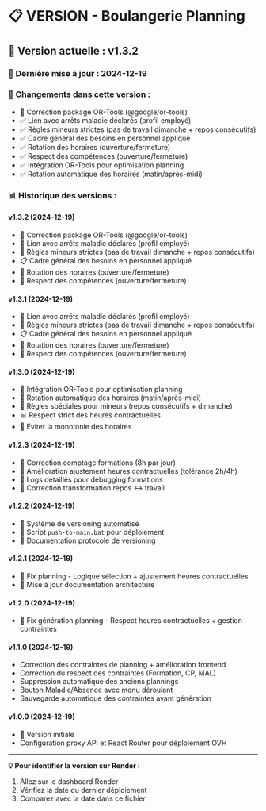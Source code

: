 # 📋 VERSION - Boulangerie Planning

## 🚀 Version actuelle : v1.3.2

### 📅 Dernière mise à jour : 2024-12-19

### 🔧 Changements dans cette version :
- 🔧 Correction package OR-Tools (@google/or-tools)
- ✅ Lien avec arrêts maladie déclarés (profil employé)
- ✅ Règles mineurs strictes (pas de travail dimanche + repos consécutifs)
- ✅ Cadre général des besoins en personnel appliqué
- ✅ Rotation des horaires (ouverture/fermeture)
- ✅ Respect des compétences (ouverture/fermeture)
- ✅ Intégration OR-Tools pour optimisation planning
- ✅ Rotation automatique des horaires (matin/après-midi)

### 📊 Historique des versions :

#### v1.3.2 (2024-12-19)
- 🔧 Correction package OR-Tools (@google/or-tools)
- 🏥 Lien avec arrêts maladie déclarés (profil employé)
- 👶 Règles mineurs strictes (pas de travail dimanche + repos consécutifs)
- 📋 Cadre général des besoins en personnel appliqué
- 🔄 Rotation des horaires (ouverture/fermeture)
- 🎯 Respect des compétences (ouverture/fermeture)

#### v1.3.1 (2024-12-19)
- 🏥 Lien avec arrêts maladie déclarés (profil employé)
- 👶 Règles mineurs strictes (pas de travail dimanche + repos consécutifs)
- 📋 Cadre général des besoins en personnel appliqué
- 🔄 Rotation des horaires (ouverture/fermeture)
- 🎯 Respect des compétences (ouverture/fermeture)

#### v1.3.0 (2024-12-19)
- 🚀 Intégration OR-Tools pour optimisation planning
- 🔧 Rotation automatique des horaires (matin/après-midi)
- 👶 Règles spéciales pour mineurs (repos consécutifs + dimanche)
- 📊 Respect strict des heures contractuelles
- 🔄 Éviter la monotonie des horaires

#### v1.2.3 (2024-12-19)
- 🔧 Correction comptage formations (8h par jour)
- 🔧 Amélioration ajustement heures contractuelles (tolérance 2h/4h)
- 📝 Logs détaillés pour debugging formations
- 🔧 Correction transformation repos ↔ travail

#### v1.2.2 (2024-12-19)
- 🔧 Système de versioning automatisé
- 📝 Script `push-to-main.bat` pour déploiement
- 📝 Documentation protocole de versioning

#### v1.2.1 (2024-12-19)
- 🔧 Fix planning - Logique sélection + ajustement heures contractuelles
- 📝 Mise à jour documentation architecture

#### v1.2.0 (2024-12-19)
- 🔧 Fix génération planning - Respect heures contractuelles + gestion contraintes

#### v1.1.0 (2024-12-19)
- Correction des contraintes de planning + amélioration frontend
- Correction du respect des contraintes (Formation, CP, MAL)
- Suppression automatique des anciens plannings
- Bouton Maladie/Absence avec menu déroulant
- Sauvegarde automatique des contraintes avant génération

#### v1.0.0 (2024-12-19)
- 🚀 Version initiale
- Configuration proxy API et React Router pour déploiement OVH

---

**💡 Pour identifier la version sur Render :**
1. Allez sur le dashboard Render
2. Vérifiez la date du dernier déploiement
3. Comparez avec la date dans ce fichier
